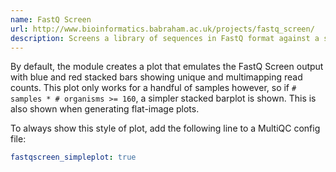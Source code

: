 ```yaml
---
name: FastQ Screen
url: http://www.bioinformatics.babraham.ac.uk/projects/fastq_screen/
description: Screens a library of sequences in FastQ format against a set of sequence databases to see if the composition of the library matches with what you expect
---
```


By default, the module creates a plot that emulates the FastQ Screen output
with blue and red stacked bars showing unique and multimapping read counts.
This plot only works for a handful of samples however, so if
`# samples * # organisms >= 160`, a simpler stacked barplot is shown. This
is also shown when generating flat-image plots.

To always show this style of plot, add the following line to a MultiQC config file:

```yaml
fastqscreen_simpleplot: true
```
